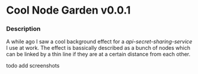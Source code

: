 # Cool Node Garden v0.0.1
### Description 

A while ago I saw a cool background effect for a *api-secret-sharing-service* I use at work. 
The effect is bassically described as a bunch of nodes which can be linked by a thin line if they are at a certain distance from each other.

todo add screenshots
